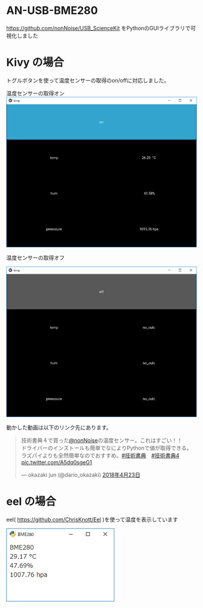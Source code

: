 # AN-USB-BME280

https://github.com/nonNoise/USB_ScienceKit をPythonのGUIライブラリで可視化しました


# Kivy の場合

トグルボタンを使って温度センサーの取得のon/offに対応しました。<br>

温度センサーの取得オン
![on](./image/kivy_on.jpg "on")

温度センサーの取得オフ

![on](./image/kivy_off.jpg "on")

動かした動画は以下のリンク先にあります。
<blockquote class="twitter-tweet" data-lang="ja"><p lang="ja" dir="ltr">技術書典４で買った<a href="https://twitter.com/nonNoise?ref_src=twsrc%5Etfw">@nonNoise</a>の温度センサー。これはすごい！！<br>ドライバーのインストールも簡単でなによりPythonで値が取得できる。<br>ラズパイよりも全然簡単なのでおすすめ。<a href="https://twitter.com/hashtag/%E6%8A%80%E8%A1%93%E6%9B%B8%E5%85%B8?src=hash&amp;ref_src=twsrc%5Etfw">#技術書典</a>　<a href="https://twitter.com/hashtag/%E6%8A%80%E8%A1%93%E6%9B%B8%E5%85%B84?src=hash&amp;ref_src=twsrc%5Etfw">#技術書典4</a> <a href="https://t.co/A5dq0sgeG1">pic.twitter.com/A5dq0sgeG1</a></p>&mdash; okazaki jun (@dario_okazaki) <a href="https://twitter.com/dario_okazaki/status/988445093907415041?ref_src=twsrc%5Etfw">2018年4月23日</a></blockquote>
<script async src="https://platform.twitter.com/widgets.js" charset="utf-8"></script>

# eel の場合

eel( https://github.com/ChrisKnott/Eel )を使って温度を表示しています

![eel](./image/eel_label.jpg "eel")